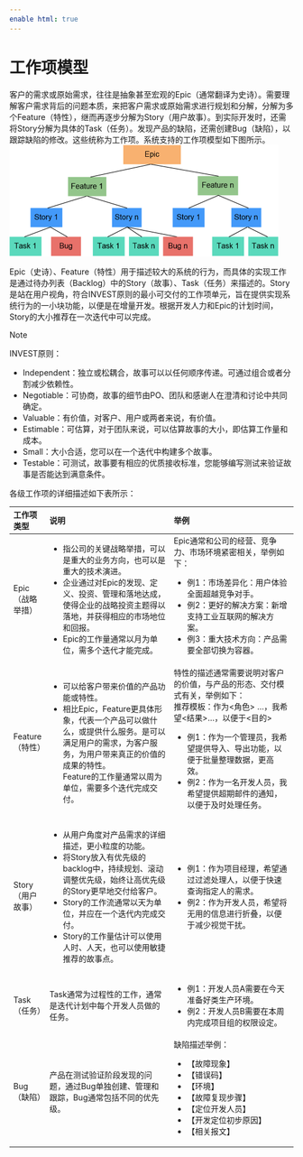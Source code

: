 ```yaml
---
enable html: true
---
```

# 工作项模型

客户的需求或原始需求，往往是抽象甚至宏观的Epic（通常翻译为史诗）。需要理解客户需求背后的问题本质，来把客户需求或原始需求进行规划和分解，分解为多个Feature（特性），继而再逐步分解为Story（用户故事）。到实际开发时，还需将Story分解为具体的Task（任务）。发现产品的缺陷，还需创建Bug（缺陷），以跟踪缺陷的修改。这些统称为工作项。系统支持的工作项模型如下图所示。
<img src="fig/req_modle.png" style="zoom:50%">

Epic（史诗）、Feature（特性）用于描述较大的系统的行为，而具体的实现工作是通过待办列表（Backlog）中的Story（故事）、Task（任务）来描述的。Story是站在用户视角，符合INVEST原则的最小可交付的工作项单元，旨在提供实现系统行为的一小块功能，以便是在增量开发。根据开发人力和Epic的计划时间，Story的大小推荐在一次迭代中可以完成。
> [!NOTE] 
> INVEST原则：
> + Independent：独立或松耦合，故事可以以任何顺序传递。可通过组合或者分割减少依赖性。
> + Negotiable：可协商，故事的细节由PO、团队和感谢人在澄清和讨论中共同确定。
> + Valuable：有价值，对客户、用户或两者来说，有价值。
> + Estimable：可估算，对于团队来说，可以估算故事的大小，即估算工作量和成本。
> + Small：大小合适，您可以在一个迭代中构建多个故事。
> + Testable：可测试，故事要有相应的优质接收标准，您能够编写测试来验证故事是否能达到满意条件。
  
各级工作项的详细描述如下表所示：
<style>
table th:first-of-type {
    width: 10%;
}
table th:nth-of-type(2) {
    width: 45%;
}
table th:nth-of-type(3) {
    width: 45%;
}
</style>

| 工作项类型   | 说明     |   举例 |
| :--------- | :--- | :------|
| Epic（战略举措）|<ul><li>指公司的关键战略举措，可以是重大的业务方向，也可以是重大的技术演进。</li><li>企业通过对Epic的发现、定义、投资、管理和落地达成，使得企业的战略投资主题得以落地，并获得相应的市场地位和回报。</li><li>Epic的工作量通常以月为单位，需多个迭代才能完成。</li></ul>| Epic通常和公司的经营、竞争力、市场环境紧密相关，举例如下：<br><ul><li>例1：市场差异化：用户体验全面超越竞争对手。</li><li>例2：更好的解决方案：新增支持工业互联网的解决方案。</li><li>例3：重大技术方向：产品需要全部切换为容器。</li></ul>|
|Feature（特性）|<ul><li>可以给客户带来价值的产品功能或特性。</li><li>相比Epic，Feature更具体形象，代表一个产品可以做什么，或提供什么服务。是可以满足用户的需求，为客户服务，为用户带来真正的价值的成果的特性。<br>Feature的工作量通常以周为单位，需要多个迭代完成交付。|   特性的描述通常需要说明对客户的价值，与产品的形态、交付模式有关，举例如下：<br>推荐模板：作为<角色> …，我希望<结果>…，以便于<目的><ul><li>例1：作为一个管理员，我希望提供导入、导出功能，以便于批量整理数据，更高效。</li><li>例2：作为一名开发人员，我希望提供超期邮件的通知，以便于及时处理任务。</li></ul>|
|Story（用户故事）|<ul><li>从用户角度对产品需求的详细描述，更小粒度的功能。</li><li>将Story放入有优先级的backlog中，持续规划、滚动调整优先级，始终让高优先级的Story更早地交付给客户。</li><li>Story的工作流通常以天为单位，并应在一个迭代内完成交付。</li><li>Story的工作量估计可以使用人时、人天，也可以使用敏捷推荐的故事点。</li></ul>|<ul><li>例1：作为项目经理，希望通过过滤处理人，以便于快速查询指定人的需求。</li><li>例2：作为开发人员，希望将无用的信息进行折叠，以便于减少视觉干扰。</li></ul>|
|Task（任务）|Task通常为过程性的工作，通常是迭代计划中每个开发人员做的任务。|<ul><li>例1：开发人员A需要在今天准备好类生产环境。</li><li>例2：开发人员B需要在本周内完成项目组的权限设定。</li></ul>| 
|Bug（缺陷）|产品在测试验证阶段发现的问题，通过Bug单独创建、管理和跟踪，Bug通常包括不同的优先级。|缺陷描述举例：<ul><li>【故障现象】</li><li>【错误码】</li><li>【环境】</li><li>【故障复现步骤】</li><li>【定位开发人员】</li><li>【开发定位初步原因】</li><li>【相关报文】</li></ul>|

